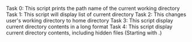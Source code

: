 Task 0: This script prints the path name of the current working directory
Task 1: This script will display list of current directory
Task 2: This changes user's working directory to home directory
Task 3: This script display current directory contents in a long format
Task 4: This script display current directory contents, including hidden files (Starting with .)
